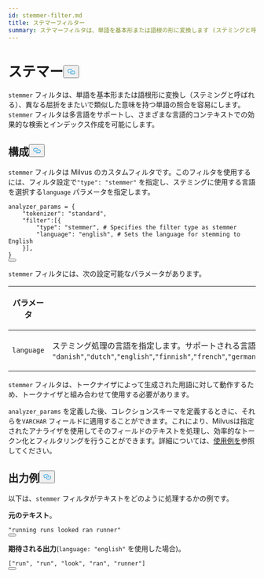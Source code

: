 ```yaml
---
id: stemmer-filter.md
title: ステマーフィルター
summary: ステマーフィルタは、単語を基本形または語根の形に変換します (ステミングと呼ばれます)。
---
```

<h1 id="Stemmer​" class="common-anchor-header">ステマー<button data-href="#Stemmer​" class="anchor-icon" translate="no">
      <svg translate="no"
        aria-hidden="true"
        focusable="false"
        height="20"
        version="1.1"
        viewBox="0 0 16 16"
        width="16"
      >
        <path
          fill="#0092E4"
          fill-rule="evenodd"
          d="M4 9h1v1H4c-1.5 0-3-1.69-3-3.5S2.55 3 4 3h4c1.45 0 3 1.69 3 3.5 0 1.41-.91 2.72-2 3.25V8.59c.58-.45 1-1.27 1-2.09C10 5.22 8.98 4 8 4H4c-.98 0-2 1.22-2 2.5S3 9 4 9zm9-3h-1v1h1c1 0 2 1.22 2 2.5S13.98 12 13 12H9c-.98 0-2-1.22-2-2.5 0-.83.42-1.64 1-2.09V6.25c-1.09.53-2 1.84-2 3.25C6 11.31 7.55 13 9 13h4c1.45 0 3-1.69 3-3.5S14.5 6 13 6z"
        ></path>
      </svg>
    </button></h1><p><code translate="no">stemmer</code> フィルタは、単語を基本形または語根形に変換し（ステミングと呼ばれる）、異なる屈折をまたいで類似した意味を持つ単語の照合を容易にします。<code translate="no">stemmer</code> フィルタは多言語をサポートし、さまざまな言語的コンテキストでの効果的な検索とインデックス作成を可能にします。</p>
<h2 id="Configuration​" class="common-anchor-header">構成<button data-href="#Configuration​" class="anchor-icon" translate="no">
      <svg translate="no"
        aria-hidden="true"
        focusable="false"
        height="20"
        version="1.1"
        viewBox="0 0 16 16"
        width="16"
      >
        <path
          fill="#0092E4"
          fill-rule="evenodd"
          d="M4 9h1v1H4c-1.5 0-3-1.69-3-3.5S2.55 3 4 3h4c1.45 0 3 1.69 3 3.5 0 1.41-.91 2.72-2 3.25V8.59c.58-.45 1-1.27 1-2.09C10 5.22 8.98 4 8 4H4c-.98 0-2 1.22-2 2.5S3 9 4 9zm9-3h-1v1h1c1 0 2 1.22 2 2.5S13.98 12 13 12H9c-.98 0-2-1.22-2-2.5 0-.83.42-1.64 1-2.09V6.25c-1.09.53-2 1.84-2 3.25C6 11.31 7.55 13 9 13h4c1.45 0 3-1.69 3-3.5S14.5 6 13 6z"
        ></path>
      </svg>
    </button></h2><p><code translate="no">stemmer</code> フィルタは Milvus のカスタムフィルタです。このフィルタを使用するには、フィルタ設定で<code translate="no">&quot;type&quot;: &quot;stemmer&quot;</code> を指定し、ステミングに使用する言語を選択する<code translate="no">language</code> パラメータを指定します。</p>
<pre><code translate="no" class="language-python">analyzer_params = {​
    <span class="hljs-string">&quot;tokenizer&quot;</span>: <span class="hljs-string">&quot;standard&quot;</span>,​
    <span class="hljs-string">&quot;filter&quot;</span>:[{​
        <span class="hljs-string">&quot;type&quot;</span>: <span class="hljs-string">&quot;stemmer&quot;</span>, <span class="hljs-comment"># Specifies the filter type as stemmer​</span>
        <span class="hljs-string">&quot;language&quot;</span>: <span class="hljs-string">&quot;english&quot;</span>, <span class="hljs-comment"># Sets the language for stemming to English​</span>
    }],​
}​
<button class="copy-code-btn"></button></code></pre>
<p><code translate="no">stemmer</code> フィルタには、次の設定可能なパラメータがあります。</p>
<table data-block-token="CnsXd9Ej7ozbQixt3lzcMqoanUf"><thead><tr><th data-block-token="ASZldv4hso4KpYxws1LcIE6fnSb" colspan="1" rowspan="1"><p data-block-token="FgIodsPFMoIlfDxk0GLcnf6Cn3c">パラメータ</p>
</th><th data-block-token="UwUpdXmE2oaLOjxYKpac4U4enUb" colspan="1" rowspan="1"><p data-block-token="S3g4d2pl3o1QfOxDrrCc0bHwn6l">説明</p>
</th></tr></thead><tbody><tr><td data-block-token="Qlg7d56pCo2leCxk3rkcZswhngb" colspan="1" rowspan="1"><p data-block-token="V7Ajd2RyToVjNTxbGEEcVHdYnxb"><code translate="no">language</code></p>
</td><td data-block-token="NTbNd7XeuoBsfsxzQ1Kc0jKonKb" colspan="1" rowspan="1"><p data-block-token="J4nPdCcSToFTGYx6Huhc7kpqnRd">ステミング処理の言語を指定します。サポートされる言語は次のとおりです：<code translate="no">"arabic"</code> <code translate="no">"danish"</code>,<code translate="no">"dutch"</code>,<code translate="no">"english"</code>,<code translate="no">"finnish"</code>,<code translate="no">"french"</code>,<code translate="no">"german"</code>,<code translate="no">"greek"</code>,<code translate="no">"hungarian"</code>,<code translate="no">"italian"</code>,<code translate="no">"norwegian"</code>,<code translate="no">"portuguese"</code>,<code translate="no">"romanian"</code>,<code translate="no">"russian"</code>,<code translate="no">"spanish"</code>,<code translate="no">"swedish"</code>,<code translate="no">"tamil"</code>,<code translate="no">"turkish"</code></p>
</td></tr></tbody></table>
<p><code translate="no">stemmer</code> フィルタは、トークナイザによって生成された用語に対して動作するため、トークナイザと組み合わせて使用する必要があります。</p>
<p><code translate="no">analyzer_params</code> を定義した後、コレクションスキーマを定義するときに、それらを<code translate="no">VARCHAR</code> フィールドに適用することができます。これにより、Milvusは指定されたアナライザを使用してそのフィールドのテキストを処理し、効率的なトークン化とフィルタリングを行うことができます。詳細については、<a href="/docs/ja/analyzer-overview.md#Example-use">使用例を</a>参照してください。</p>
<h2 id="Example-output​" class="common-anchor-header">出力例<button data-href="#Example-output​" class="anchor-icon" translate="no">
      <svg translate="no"
        aria-hidden="true"
        focusable="false"
        height="20"
        version="1.1"
        viewBox="0 0 16 16"
        width="16"
      >
        <path
          fill="#0092E4"
          fill-rule="evenodd"
          d="M4 9h1v1H4c-1.5 0-3-1.69-3-3.5S2.55 3 4 3h4c1.45 0 3 1.69 3 3.5 0 1.41-.91 2.72-2 3.25V8.59c.58-.45 1-1.27 1-2.09C10 5.22 8.98 4 8 4H4c-.98 0-2 1.22-2 2.5S3 9 4 9zm9-3h-1v1h1c1 0 2 1.22 2 2.5S13.98 12 13 12H9c-.98 0-2-1.22-2-2.5 0-.83.42-1.64 1-2.09V6.25c-1.09.53-2 1.84-2 3.25C6 11.31 7.55 13 9 13h4c1.45 0 3-1.69 3-3.5S14.5 6 13 6z"
        ></path>
      </svg>
    </button></h2><p>以下は、<code translate="no">stemmer</code> フィルタがテキストをどのように処理するかの例です。</p>
<p><strong>元のテキスト</strong>。</p>
<pre><code translate="no" class="language-python"><span class="hljs-string">&quot;running runs looked ran runner&quot;</span>​
<button class="copy-code-btn"></button></code></pre>
<p><strong>期待される出力</strong>(<code translate="no">language: &quot;english&quot;</code> を使用した場合)。</p>
<pre><code translate="no" class="language-python">[<span class="hljs-string">&quot;run&quot;</span>, <span class="hljs-string">&quot;run&quot;</span>, <span class="hljs-string">&quot;look&quot;</span>, <span class="hljs-string">&quot;ran&quot;</span>, <span class="hljs-string">&quot;runner&quot;</span>]​
<button class="copy-code-btn"></button></code></pre>
